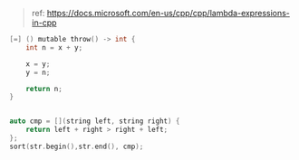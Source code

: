> ref: https://docs.microsoft.com/en-us/cpp/cpp/lambda-expressions-in-cpp

```c
[=] () mutable throw() -> int {
    int n = x + y;

    x = y;
    y = n;

    return n;
}


auto cmp = [](string left, string right) {
    return left + right > right + left;
};
sort(str.begin(),str.end(), cmp);
```
